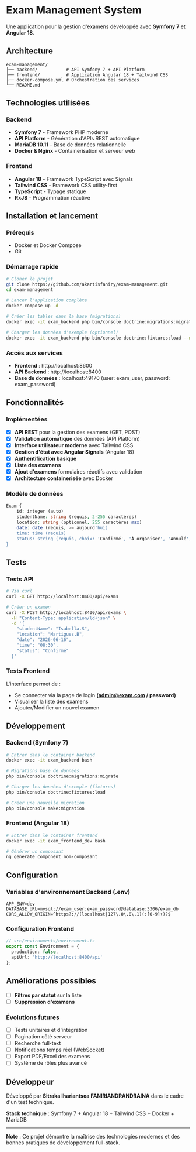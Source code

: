 # Exam Management System
Une application pour la gestion d'examens développée avec **Symfony 7** et **Angular 18**.

## Architecture

```
exam-management/
├── backend/           # API Symfony 7 + API Platform
├── frontend/          # Application Angular 18 + Tailwind CSS
├── docker-compose.yml # Orchestration des services
└── README.md
```

## Technologies utilisées

### Backend
- **Symfony 7** - Framework PHP moderne
- **API Platform** - Génération d'APIs REST automatique
- **MariaDB 10.11** - Base de données relationnelle
- **Docker & Nginx** - Containerisation et serveur web

### Frontend
- **Angular 18** - Framework TypeScript avec Signals
- **Tailwind CSS** - Framework CSS utility-first
- **TypeScript** - Typage statique
- **RxJS** - Programmation réactive

## Installation et lancement

### Prérequis
- Docker et Docker Compose
- Git

### Démarrage rapide
```bash
# Cloner le projet
git clone https://github.com/akartisfaniry/exam-management.git
cd exam-management

# Lancer l'application complète
docker-compose up -d

# Créer les tables dans la base (migrations)
docker exec -it exam_backend php bin/console doctrine:migrations:migrate --no-interaction

# Charger les données d'exemple (optionnel)
docker exec -it exam_backend php bin/console doctrine:fixtures:load --no-interaction
```

### Accès aux services
- **Frontend** : http://localhost:8600
- **API Backend** : http://localhost:8400
- **Base de données** : localhost:49170 (user: exam_user, password: exam_password)

## Fonctionnalités

### Implémentées
- [x] **API REST** pour la gestion des examens (GET, POST)
- [x] **Validation automatique** des données (API Platform)
- [x] **Interface utilisateur moderne** avec Tailwind CSS
- [x] **Gestion d'état avec Angular Signals** (Angular 18)
- [x] **Authentification basique**
- [x] **Liste des examens**
- [x] **Ajout d'examens** formulaires réactifs avec validation
- [x] **Architecture containerisée** avec Docker

### Modèle de données
```php
Exam {
    id: integer (auto)
    studentName: string (requis, 2-255 caractères)
    location: string (optionnel, 255 caractères max)
    date: date (requis, >= aujourd'hui)
    time: time (requis)
    status: string (requis, choix: 'Confirmé', 'À organiser', 'Annulé', 'En recherche de place')
}
```

## Tests

### Tests API
```bash
# Via curl
curl -X GET http://localhost:8400/api/exams

# Créer un examen
curl -X POST http://localhost:8400/api/exams \
  -H "Content-Type: application/ld+json" \
  -d '{
    "studentName": "Isabella.S",
    "location": "Martigues.B",
    "date": "2026-06-16",
    "time": "08:30",
    "status": "Confirmé"
  }'
```

### Tests Frontend
L'interface permet de :
- Se connecter via la page de login **(admin@exam.com / password)**
- Visualiser la liste des examens
- Ajouter/Modifier un nouvel examen

## Développement

### Backend (Symfony 7)
```bash
# Entrer dans le container backend
docker exec -it exam_backend bash

# Migrations base de données
php bin/console doctrine:migrations:migrate

# Charger les données d'exemple (fixtures)
php bin/console doctrine:fixtures:load

# Créer une nouvelle migration
php bin/console make:migration
```

### Frontend (Angular 18)
```bash
# Entrer dans le container frontend
docker exec -it exam_frontend_dev bash

# Générer un composant
ng generate component nom-composant
```

## Configuration

### Variables d'environnement Backend (.env)
```env
APP_ENV=dev
DATABASE_URL=mysql://exam_user:exam_password@database:3306/exam_db
CORS_ALLOW_ORIGIN=^https?://(localhost|127\.0\.0\.1)(:[0-9]+)?$
```

### Configuration Frontend
```typescript
// src/environments/environment.ts
export const Environment = {
  production: false,
  apiUrl: 'http://localhost:8400/api'
};
```

## Améliorations possibles
- [ ] **Filtres par statut** sur la liste
- [ ] **Suppression d'examens**

### Évolutions futures
- [ ] Tests unitaires et d'intégration
- [ ] Pagination côté serveur
- [ ] Recherche full-text
- [ ] Notifications temps réel (WebSocket)
- [ ] Export PDF/Excel des examens
- [ ] Système de rôles plus avancé

## Développeur

Développé par **Sitraka Ihariantsoa FANIRIANDRANDRAINA** dans le cadre d'un test technique.

**Stack technique** : Symfony 7 + Angular 18 + Tailwind CSS + Docker + MariaDB

---
**Note** : Ce projet démontre la maîtrise des technologies modernes et des bonnes pratiques de développement full-stack.

